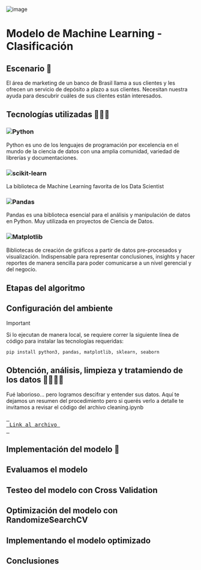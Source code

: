 ![image](https://github.com/pabloing93/bank-suscribes-predictions/assets/32267303/637efd29-3852-4bf1-9beb-dde24fb3c76c)


# Modelo de Machine Learning - Clasificación 

## Escenario 📝
El área de marketing de un banco de Brasil llama a sus clientes y les ofrecen un servicio de depósito a plazo a sus clientes.
Necesitan nuestra ayuda para descubrir cuáles de sus clientes están interesados.

## Tecnologías utilizadas 👨🏽‍💻

### ![Python](https://img.shields.io/badge/python-3670A0?style=for-the-badge&logo=python&logoColor=ffdd54)
Python es uno de los lenguajes de programación por excelencia en el mundo de la ciencia de datos con una amplia comunidad, variedad de librerías y documentaciones.

### ![scikit-learn](https://img.shields.io/badge/scikit--learn-%23F7931E.svg?style=for-the-badge&logo=scikit-learn&logoColor=white)
La biblioteca de Machine Learning favorita de los Data Scientist

### ![Pandas](https://img.shields.io/badge/pandas-%23150458.svg?style=for-the-badge&logo=pandas&logoColor=white)
Pandas es una biblioteca esencial para el análisis y manipulación de datos en Python. Muy utilizada en proyectos de Ciencia de Datos.

### ![Matplotlib](https://img.shields.io/badge/Matplotlib-%23ffffff.svg?style=for-the-badge&logo=Matplotlib&logoColor=black)
Bibliotecas de creación de gráficos a partir de datos pre-procesados y visualización. 
Indispensable para representar conclusiones, insights y hacer reportes de manera sencilla para poder comunicarse a un nivel gerencial y del negocio.


## Etapas del algoritmo

## Configuración del ambiente
> [!IMPORTANT] 
> Si lo ejecutan de manera local, se requiere correr la siguiente línea de código para instalar las tecnologías requeridas:
> ```
> pip install python3, pandas, matplotlib, sklearn, seaborn
> ```

## Obtención, análisis, limpieza y tratamiendo de los datos 📁🕵️‍♂️🧹

Fué laborioso... pero logramos descifrar y entender sus datos. 
Aquí te dejamos un resumen del procedimiento pero si querés verlo a detalle te invitamos a revisar el código del archivo cleaning.ipynb

[<kbd> <br> Link al archivo <br> </kbd>][KBD]

[KBD]: //cleaning.ipynb

## Implementación del modelo 🚀

## Evaluamos el modelo

## Testeo del modelo con Cross Validation

## Optimización del modelo con RandomizeSearchCV

## Implementando el modelo optimizado

## Conclusiones
